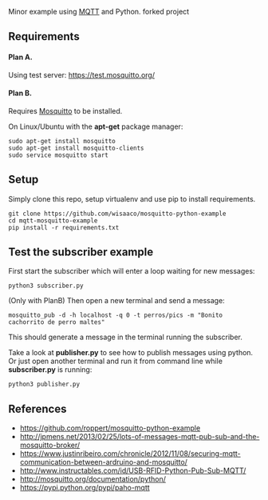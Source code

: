 
Minor example using [MQTT](http://en.wikipedia.org/wiki/Mqtt) and Python.
forked project


## Requirements
#### Plan A. 
Using test server: https://test.mosquitto.org/

#### Plan B. 
Requires [Mosquitto](http://mosquitto.org/) to be installed.

On Linux/Ubuntu with the **apt-get** package manager:

    sudo apt-get install mosquitto
    sudo apt-get install mosquitto-clients
    sudo service mosquitto start


## Setup
Simply clone this repo, setup virtualenv and use pip to install requirements.

    git clone https://github.com/wisaaco/mosquitto-python-example
    cd mqtt-mosquitto-example
    pip install -r requirements.txt

## Test the subscriber example
First start the subscriber which will enter a loop waiting for new messages:

    python3 subscriber.py

(Only with PlanB) Then open a new terminal and send a message:

    mosquitto_pub -d -h localhost -q 0 -t perros/pics -m "Bonito cachorrito de perro maltes"

This should generate a message in the terminal running the subscriber.

Take a look at **publisher.py** to see how to publish messages using python. Or just open another terminal and run it from command line while **subscriber.py** is running:

    python3 publisher.py


## References
 * https://github.com/roppert/mosquitto-python-example
 * http://jpmens.net/2013/02/25/lots-of-messages-mqtt-pub-sub-and-the-mosquitto-broker/
 * https://www.justinribeiro.com/chronicle/2012/11/08/securing-mqtt-communication-between-ardruino-and-mosquitto/
 * http://www.instructables.com/id/USB-RFID-Python-Pub-Sub-MQTT/
 * http://mosquitto.org/documentation/python/
 * https://pypi.python.org/pypi/paho-mqtt



